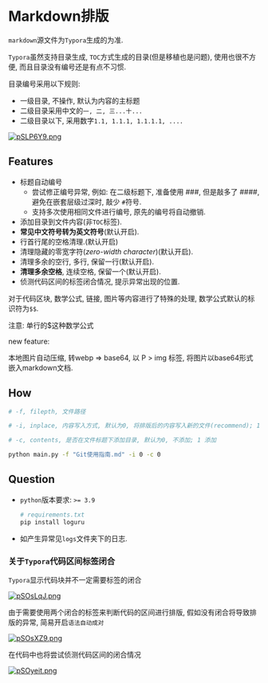# Markdown排版

`markdown`源文件为`Typora`生成的为准.

`Typora`虽然支持目录生成, `TOC`方式生成的目录(但是移植也是问题), 使用也很不方便, 而且目录没有编号还是有点不习惯.

目录编号采用以下规则:

- 一级目录, 不操作, 默认为内容的主标题
- 二级目录采用中文的`一, 二, 三...十...`
- 二级目录以下, 采用数字`1.1, 1.1.1, 1.1.1.1, ....`

[![pSLP6Y9.png](https://s1.ax1x.com/2023/02/18/pSLP6Y9.png)](https://imgse.com/i/pSLP6Y9)

## Features

- 标题自动编号
  - 尝试修正编号异常, 例如: 在二级标题下, 准备使用 \#\#\#, 但是敲多了 \#\#\#\#, 避免在嵌套层级过深时, 敲少 `#`符号.
  - 支持多次使用相同文件进行编号, 原先的编号将自动撤销.
- 添加目录到文件内容(非`TOC`标签).
- **常见中文符号转为英文符号**(默认开启).
- 行首行尾的空格清理.(默认开启)
- 清理隐藏的零宽字符(*zero-width character*)(默认开启).
- 清理多余的空行, 多行, 保留一行(默认开启).
- **清理多余空格**, 连续空格, 保留一个(默认开启).
- 侦测代码区间的标签闭合情况, 提示异常出现的位置.

对于代码区块, 数学公式, 链接, 图片等内容进行了特殊的处理, 数学公式默认的标识符为`$$`.

注意: 单行的$这种数学公式

new feature:

本地图片自动压缩, 转webp => base64, 以 P > img 标签, 将图片以base64形式嵌入markdown文档.

## How

```bash
# -f, filepth, 文件路径

# -i, inplace, 内容写入方式, 默认为0, 将排版后的内容写入新的文件(recommend); 1, 覆盖原文件

# -c, contents, 是否在文件标题下添加目录, 默认为0, 不添加; 1 添加

python main.py -f "Git使用指南.md" -i 0 -c 0
```

## Question

- `python`版本要求: `>= 3.9`

  ```bash
  # requirements.txt
  pip install loguru
  ```

- 如产生异常见`logs`文件夹下的日志.

### 关于`Typora`代码区间标签闭合

`Typora`显示代码块并不一定需要标签的闭合

[![pSOsLqJ.png](https://s1.ax1x.com/2023/02/20/pSOsLqJ.png)](https://imgse.com/i/pSOsLqJ)

由于需要使用两个闭合的标签来判断代码的区间进行排版, 假如没有闭合将导致排版的异常, 简易开启`语法自动成对`

[![pSOsXZ9.png](https://s1.ax1x.com/2023/02/20/pSOsXZ9.png)](https://imgse.com/i/pSOsXZ9)

在代码中也将尝试侦测代码区间的闭合情况

[![pSOyeit.png](https://s1.ax1x.com/2023/02/20/pSOyeit.png)](https://imgse.com/i/pSOyeit)
